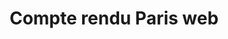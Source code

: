 ---
layout: post
title: Compte rendu Paris web
excerpt: Compte Rendu Paris Web
authors:
    - nicolas
permalink: /fr/compte-rendu-paris-web/
categories:
    - Conférence
tags:
    - Conférence
cover: /assets/2018-10-16-retour-sur-paris-web/cover.jpg
---